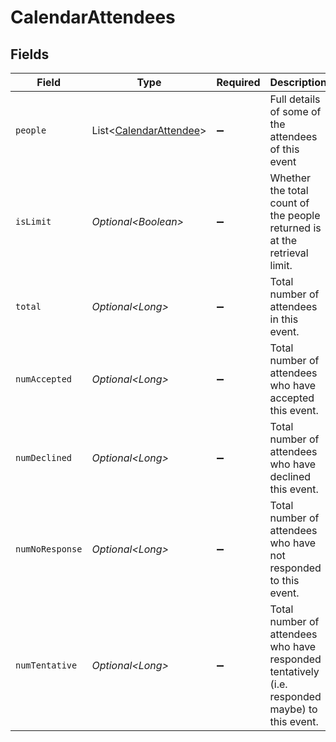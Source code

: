 # CalendarAttendees


## Fields

| Field                                                                                          | Type                                                                                           | Required                                                                                       | Description                                                                                    |
| ---------------------------------------------------------------------------------------------- | ---------------------------------------------------------------------------------------------- | ---------------------------------------------------------------------------------------------- | ---------------------------------------------------------------------------------------------- |
| `people`                                                                                       | List\<[CalendarAttendee](../../models/components/CalendarAttendee.md)>                         | :heavy_minus_sign:                                                                             | Full details of some of the attendees of this event                                            |
| `isLimit`                                                                                      | *Optional\<Boolean>*                                                                           | :heavy_minus_sign:                                                                             | Whether the total count of the people returned is at the retrieval limit.                      |
| `total`                                                                                        | *Optional\<Long>*                                                                              | :heavy_minus_sign:                                                                             | Total number of attendees in this event.                                                       |
| `numAccepted`                                                                                  | *Optional\<Long>*                                                                              | :heavy_minus_sign:                                                                             | Total number of attendees who have accepted this event.                                        |
| `numDeclined`                                                                                  | *Optional\<Long>*                                                                              | :heavy_minus_sign:                                                                             | Total number of attendees who have declined this event.                                        |
| `numNoResponse`                                                                                | *Optional\<Long>*                                                                              | :heavy_minus_sign:                                                                             | Total number of attendees who have not responded to this event.                                |
| `numTentative`                                                                                 | *Optional\<Long>*                                                                              | :heavy_minus_sign:                                                                             | Total number of attendees who have responded tentatively (i.e. responded maybe) to this event. |
